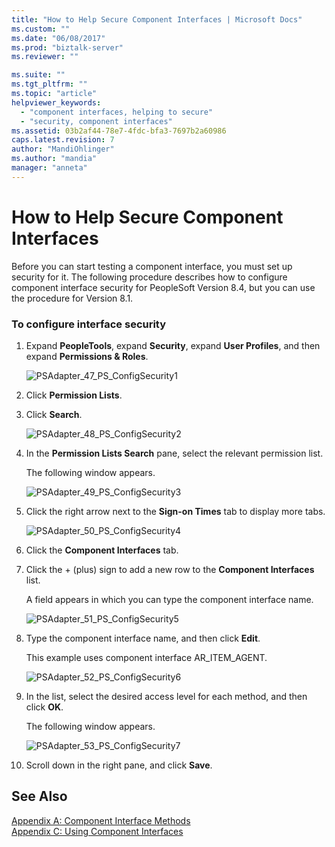 ```yaml
---
title: "How to Help Secure Component Interfaces | Microsoft Docs"
ms.custom: ""
ms.date: "06/08/2017"
ms.prod: "biztalk-server"
ms.reviewer: ""

ms.suite: ""
ms.tgt_pltfrm: ""
ms.topic: "article"
helpviewer_keywords: 
  - "component interfaces, helping to secure"
  - "security, component interfaces"
ms.assetid: 03b2af44-78e7-4fdc-bfa3-7697b2a60986
caps.latest.revision: 7
author: "MandiOhlinger"
ms.author: "mandia"
manager: "anneta"
---
```

# How to Help Secure Component Interfaces
Before you can start testing a component interface, you must set up security for it. The following procedure describes how to configure component interface security for PeopleSoft Version 8.4, but you can use the procedure for Version 8.1.  
  
### To configure interface security  
  
1.  Expand **PeopleTools**, expand **Security**, expand **User Profiles**, and then expand **Permissions & Roles**.  
  
     ![](../core/media/psadapter-47-ps-configsecurity1.gif "PSAdapter_47_PS_ConfigSecurity1")  
  
2.  Click **Permission Lists**.  
  
3.  Click **Search**.  
  
     ![](../core/media/psadapter-48-ps-configsecurity2.gif "PSAdapter_48_PS_ConfigSecurity2")  
  
4.  In the **Permission Lists Search** pane, select the relevant permission list.  
  
     The following window appears.  
  
     ![](../core/media/psadapter-49-ps-configsecurity3.gif "PSAdapter_49_PS_ConfigSecurity3")  
  
5.  Click the right arrow next to the **Sign-on Times** tab to display more tabs.  
  
     ![](../core/media/psadapter-50-ps-configsecurity4.gif "PSAdapter_50_PS_ConfigSecurity4")  
  
6.  Click the **Component Interfaces** tab.  
  
7.  Click the + (plus) sign to add a new row to the **Component Interfaces** list.  
  
     A field appears in which you can type the component interface name.  
  
     ![](../core/media/psadapter-51-ps-configsecurity5.gif "PSAdapter_51_PS_ConfigSecurity5")  
  
8.  Type the component interface name, and then click **Edit**.  
  
     This example uses component interface AR_ITEM_AGENT.  
  
     ![](../core/media/psadapter-52-ps-configsecurity6.gif "PSAdapter_52_PS_ConfigSecurity6")  
  
9. In the list, select the desired access level for each method, and then click **OK**.  
  
     The following window appears.  
  
     ![](../core/media/psadapter-53-ps-configsecurity7.gif "PSAdapter_53_PS_ConfigSecurity7")  
  
10. Scroll down in the right pane, and click **Save**.  
  
## See Also  
 [Appendix A: Component Interface Methods](../core/appendix-a-component-interface-methods.md)   
 [Appendix C: Using Component Interfaces](../core/appendix-c-using-component-interfaces.md)